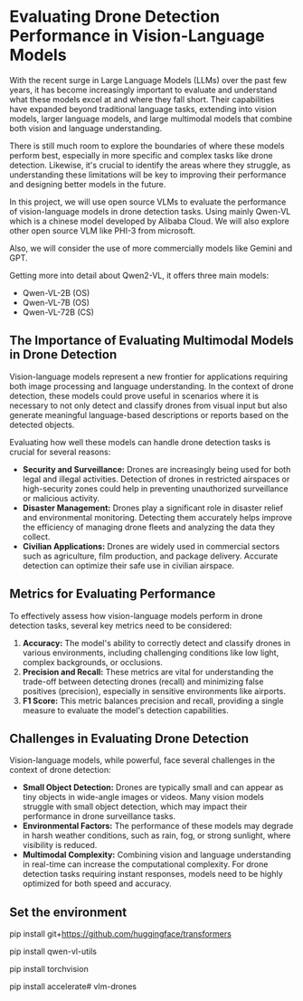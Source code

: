 # Evaluating Drone Detection Performance in Vision-Language Models

With the recent surge in Large Language Models (LLMs) over the past few years, it has become increasingly important to evaluate and understand what these models excel at and where they fall short. Their capabilities have expanded beyond traditional language tasks, extending into vision models, larger language models, and large multimodal models that combine both vision and language understanding.

There is still much room to explore the boundaries of where these models perform best, especially in more specific and complex tasks like drone detection. Likewise, it's crucial to identify the areas where they struggle, as understanding these limitations will be key to improving their performance and designing better models in the future.

In this project, we will use open source VLMs to evaluate the performance of vision-language models in drone detection tasks. Using mainly Qwen-VL which is a chinese model developed by Alibaba Cloud. We will also explore other open source VLM like PHI-3 from microsoft. 

Also, we will consider the use of more commercially models like Gemini and GPT.

Getting more into detail about Qwen2-VL, it offers three main models:
- Qwen-VL-2B (OS)
- Qwen-VL-7B (OS)
- Qwen-VL-72B (CS)

## The Importance of Evaluating Multimodal Models in Drone Detection

Vision-language models represent a new frontier for applications requiring both image processing and language understanding. In the context of drone detection, these models could prove useful in scenarios where it is necessary to not only detect and classify drones from visual input but also generate meaningful language-based descriptions or reports based on the detected objects.

Evaluating how well these models can handle drone detection tasks is crucial for several reasons:
- **Security and Surveillance:** Drones are increasingly being used for both legal and illegal activities. Detection of drones in restricted airspaces or high-security zones could help in preventing unauthorized surveillance or malicious activity.
- **Disaster Management:** Drones play a significant role in disaster relief and environmental monitoring. Detecting them accurately helps improve the efficiency of managing drone fleets and analyzing the data they collect.
- **Civilian Applications:** Drones are widely used in commercial sectors such as agriculture, film production, and package delivery. Accurate detection can optimize their safe use in civilian airspace.

## Metrics for Evaluating Performance

To effectively assess how vision-language models perform in drone detection tasks, several key metrics need to be considered:

1. **Accuracy:** The model's ability to correctly detect and classify drones in various environments, including challenging conditions like low light, complex backgrounds, or occlusions.
2. **Precision and Recall:** These metrics are vital for understanding the trade-off between detecting drones (recall) and minimizing false positives (precision), especially in sensitive environments like airports.
3. **F1 Score:** This metric balances precision and recall, providing a single measure to evaluate the model's detection capabilities.

## Challenges in Evaluating Drone Detection

Vision-language models, while powerful, face several challenges in the context of drone detection:

- **Small Object Detection:** Drones are typically small and can appear as tiny objects in wide-angle images or videos. Many vision models struggle with small object detection, which may impact their performance in drone surveillance tasks.
- **Environmental Factors:** The performance of these models may degrade in harsh weather conditions, such as rain, fog, or strong sunlight, where visibility is reduced.
- **Multimodal Complexity:** Combining vision and language understanding in real-time can increase the computational complexity. For drone detection tasks requiring instant responses, models need to be highly optimized for both speed and accuracy.

## Set the environment

pip install git+https://github.com/huggingface/transformers

pip install qwen-vl-utils

pip install torchvision

pip install accelerate# vlm-drones
